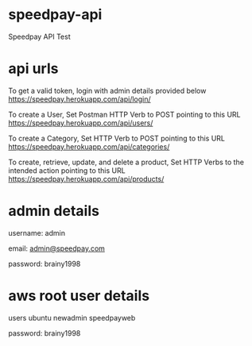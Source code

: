 # speedpay-api
Speedpay API Test

# api urls
To get a valid token, login with admin details provided below
https://speedpay.herokuapp.com/api/login/

To create a User, Set Postman HTTP Verb to POST pointing to this URL
https://speedpay.herokuapp.com/api/users/

To create a Category, Set HTTP Verb to POST pointing to this URL
https://speedpay.herokuapp.com/api/categories/

To create, retrieve, update, and delete a product, Set HTTP Verbs to the
intended action pointing to this URL
https://speedpay.herokuapp.com/api/products/

# admin details
username: admin

email: admin@speedpay.com

password: brainy1998


# aws root user details
users 
  ubuntu newadmin speedpayweb
 
 password:
    brainy1998
